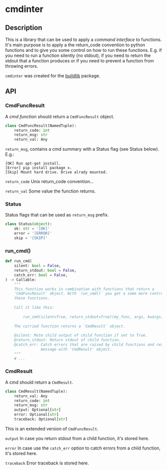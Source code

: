 # cmdinter

## Description

This is a library that can be used to apply a *command interface* to functions.
It's main purpose is to apply a the return_code convention to python functions 
and to give you some control on how to run these functions. E.g. if you need to 
run a function silently (no stdout), if you need to return the stdout that a 
function produces or if you need to prevent a function from throwing errors.

`cmdinter` was created for the [buildlib](https://pypi.python.org/pypi/buildlib) 
package.

## API

### CmdFuncResult

A *cmd function* should return a `CmdFuncResult` object.

```python
class CmdFuncResult(NamedTuple):
    return_code: int
    return_msg: str
    return_val: Any
```

`return_msg`, contains a cmd summary with a Status flag (see Status below).
E.g.:

```
[OK] Run apt-get install.
[Error] pip install package x.
[Skip] Mount hard drive. Drive alrady mounted.
```

`return_code` Unix return_code convention...

`return_val` Some value the function returns.

### Status

Status flags that can be used as `return_msg` prefix. 

```python
class Status(object):
    ok: str = '[OK]'
    error = '[ERROR]'
    skip = '[SKIP]'
```

### run_cmd()

```python
def run_cmd(
    silent: bool = False,
    return_stdout: bool = False,
    catch_err: bool = False,
) -> Callable:
    """
    This function works in combination with functions that return a 
    'CmdFuncResult' object. With `run_cmd()` you get a some more control over
    these functions.
    
    Call it like this:
    
        run_cmd(silent=True, return_stdout=True)(my_func, args, kwargs)
    
    The curried function returns a `CmdResult` object.
    
    @silent: Mute child output of child function if set to True.
    @return_stdout: Return stdout of child function.
    @catch_err: Catch errors that are raised by child functions and return error
                message with 'CmdResult' object.
    """
    # ...
```
 

### CmdResult

A cmd should return a `CmdResult`.

```python
class CmdResult(NamedTuple):
    return_val: Any
    return_code: int
    return_msg: str
    output: Optional[str]
    error: Optional[str]
    traceback: Optional[str]
```

This is an extended version of `CmdFuncResult`.

`output` In case you return stdout from a child function, it's stored here.

`error` In case use the `catch_err` option to catch errors from a child function, it's stored here.

`traceback` Error traceback is stored here.


